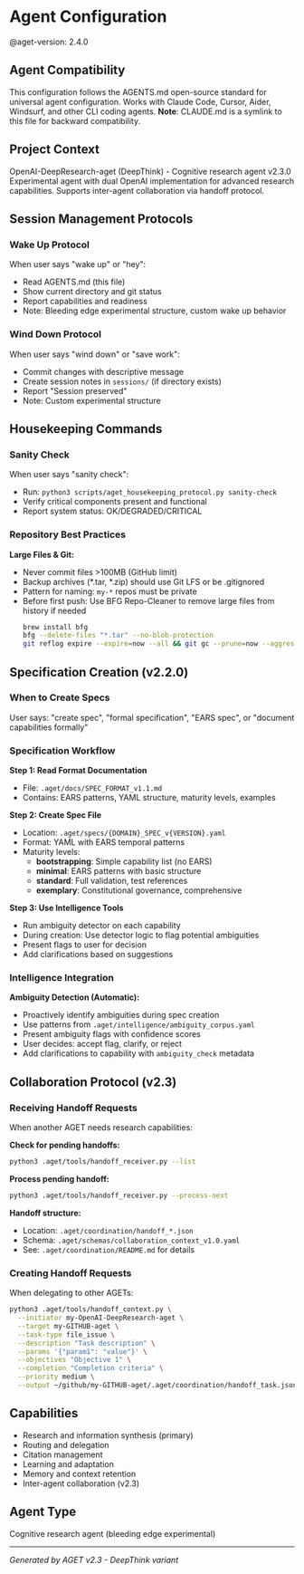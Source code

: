 # Agent Configuration

@aget-version: 2.4.0

## Agent Compatibility
This configuration follows the AGENTS.md open-source standard for universal agent configuration.
Works with Claude Code, Cursor, Aider, Windsurf, and other CLI coding agents.
**Note**: CLAUDE.md is a symlink to this file for backward compatibility.

## Project Context
OpenAI-DeepResearch-aget (DeepThink) - Cognitive research agent v2.3.0
Experimental agent with dual OpenAI implementation for advanced research capabilities.
Supports inter-agent collaboration via handoff protocol.

## Session Management Protocols

### Wake Up Protocol
When user says "wake up" or "hey":
- Read AGENTS.md (this file)
- Show current directory and git status
- Report capabilities and readiness
- Note: Bleeding edge experimental structure, custom wake up behavior

### Wind Down Protocol
When user says "wind down" or "save work":
- Commit changes with descriptive message
- Create session notes in `sessions/` (if directory exists)
- Report "Session preserved"
- Note: Custom experimental structure

## Housekeeping Commands

### Sanity Check
When user says "sanity check":
- Run: `python3 scripts/aget_housekeeping_protocol.py sanity-check`
- Verify critical components present and functional
- Report system status: OK/DEGRADED/CRITICAL

### Repository Best Practices

**Large Files & Git:**
- Never commit files >100MB (GitHub limit)
- Backup archives (*.tar, *.zip) should use Git LFS or be .gitignored
- Pattern for naming: `my-*` repos must be private
- Before first push: Use BFG Repo-Cleaner to remove large files from history if needed
  ```bash
  brew install bfg
  bfg --delete-files "*.tar" --no-blob-protection
  git reflog expire --expire=now --all && git gc --prune=now --aggressive
  ```

## Specification Creation (v2.2.0)

### When to Create Specs
User says: "create spec", "formal specification", "EARS spec", or "document capabilities formally"

### Specification Workflow

**Step 1: Read Format Documentation**
- File: `.aget/docs/SPEC_FORMAT_v1.1.md`
- Contains: EARS patterns, YAML structure, maturity levels, examples

**Step 2: Create Spec File**
- Location: `.aget/specs/{DOMAIN}_SPEC_v{VERSION}.yaml`
- Format: YAML with EARS temporal patterns
- Maturity levels:
  - **bootstrapping**: Simple capability list (no EARS)
  - **minimal**: EARS patterns with basic structure
  - **standard**: Full validation, test references
  - **exemplary**: Constitutional governance, comprehensive

**Step 3: Use Intelligence Tools**
- Run ambiguity detector on each capability
- During creation: Use detector logic to flag potential ambiguities
- Present flags to user for decision
- Add clarifications based on suggestions

### Intelligence Integration

**Ambiguity Detection (Automatic):**
- Proactively identify ambiguities during spec creation
- Use patterns from `.aget/intelligence/ambiguity_corpus.yaml`
- Present ambiguity flags with confidence scores
- User decides: accept flag, clarify, or reject
- Add clarifications to capability with `ambiguity_check` metadata

## Collaboration Protocol (v2.3)

### Receiving Handoff Requests
When another AGET needs research capabilities:

**Check for pending handoffs:**
```bash
python3 .aget/tools/handoff_receiver.py --list
```

**Process pending handoff:**
```bash
python3 .aget/tools/handoff_receiver.py --process-next
```

**Handoff structure:**
- Location: `.aget/coordination/handoff_*.json`
- Schema: `.aget/schemas/collaboration_context_v1.0.yaml`
- See: `.aget/coordination/README.md` for details

### Creating Handoff Requests
When delegating to other AGETs:

```bash
python3 .aget/tools/handoff_context.py \
  --initiator my-OpenAI-DeepResearch-aget \
  --target my-GITHUB-aget \
  --task-type file_issue \
  --description "Task description" \
  --params '{"param1": "value"}' \
  --objectives "Objective 1" \
  --completion "Completion criteria" \
  --priority medium \
  --output ~/github/my-GITHUB-aget/.aget/coordination/handoff_task.json
```

## Capabilities
- Research and information synthesis (primary)
- Routing and delegation
- Citation management
- Learning and adaptation
- Memory and context retention
- Inter-agent collaboration (v2.3)

## Agent Type
Cognitive research agent (bleeding edge experimental)

---
*Generated by AGET v2.3 - DeepThink variant*